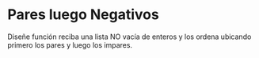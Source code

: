 # Pares luego Negativos

Diseñe función reciba una lista NO vacía de enteros y los ordena ubicando primero los pares y luego los impares.